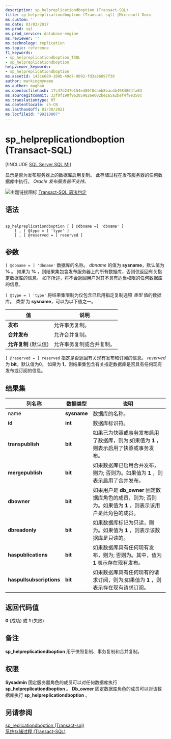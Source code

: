 ```yaml
---
description: sp_helpreplicationdboption (Transact-SQL)
title: sp_helpreplicationdboption (Transact-sql) |Microsoft Docs
ms.custom: ''
ms.date: 03/03/2017
ms.prod: sql
ms.prod_service: database-engine
ms.reviewer: ''
ms.technology: replication
ms.topic: reference
f1_keywords:
- sp_helpreplicationdboption_TSQL
- sp_helpreplicationdboption
helpviewer_keywords:
- sp_helpreplicationdboption
ms.assetid: 143ce689-108b-49d7-9892-fd3a86897f38
author: markingmyname
ms.author: maghan
ms.openlocfilehash: 17c47d247e154ed80f0daeb8bacdb4984864fa03
ms.sourcegitcommit: 33f0f190f962059826e002be165a2bef4f9e350c
ms.translationtype: MT
ms.contentlocale: zh-CN
ms.lasthandoff: 01/30/2021
ms.locfileid: "99210807"
---
```

# <a name="sp_helpreplicationdboption-transact-sql"></a>sp_helpreplicationdboption (Transact-SQL)
[!INCLUDE [SQL Server SQL MI](../../includes/applies-to-version/sql-asdbmi.md)]

  显示是否为发布服务器上的数据库启用复制。 此存储过程在发布服务器的任何数据库中执行。 *Oracle 发布服务器不支持。*  
  
 ![主题链接图标](../../database-engine/configure-windows/media/topic-link.gif "“主题链接”图标") [Transact-SQL 语法约定](../../t-sql/language-elements/transact-sql-syntax-conventions-transact-sql.md)  
  
## <a name="syntax"></a>语法  
  
```  
  
sp_helpreplicationdboption [ [ @dbname =] 'dbname' ]  
    [ , [ @type = ] 'type' ]  
    [ , [ @reserved = ] reserved ]  
```  
  
## <a name="arguments"></a>参数  
`[ @dbname = ] 'dbname'` 数据库的名称。 *dbname* 的值为 **sysname**，默认值为 **%** 。 如果为 **%** ，则结果集包含发布服务器上的所有数据库，否则仅返回有关指定数据库的信息。 如下所述，将不会返回用户对其不具有适当权限的任何数据库的信息。  
  
`[ @type = ] 'type'` 将结果集限制为仅包含已启用指定复制选项 *类型* 值的数据库。 *类型* 为 **sysname**，可以为以下值之一。  
  
|值|说明|  
|-----------|-----------------|  
|**发布**|允许事务复制。|  
|**合并发布**|允许合并复制。|  
|**允许复制** (默认值) |允许事务复制或合并复制。|  
  
`[ @reserved = ] reserved` 指定是否返回有关现有发布和订阅的信息。 *reserved* 为 **bit**，默认值为0。 如果为 **1**，则结果集包含有关指定数据库是否具有任何现有发布或订阅的信息。  
  
## <a name="result-sets"></a>结果集  
  
|列名称|数据类型|说明|  
|-----------------|---------------|-----------------|  
|name|**sysname**|数据库的名称。|  
|**id**|**int**|数据库标识符。|  
|**transpublish**|**bit**|如果已为快照或事务发布启用了数据库，则为;如果值为 **1** ，则表示启用了快照或事务发布。|  
|**mergepublish**|**bit**|如果数据库已启用合并发布，则为; 否则为。如果值为 **1** ，则表示启用了合并发布。|  
|**dbowner**|**bit**|如果用户是 **db_owner** 固定数据库角色的成员，则为; 否则为。如果值为 **1** ，则表示该用户是此角色的成员。|  
|**dbreadonly**|**bit**|如果数据库标记为只读，则为。如果值为 **1** ，则表示该数据库是只读的。|  
|**haspublications**|**bit**|如果数据库具有任何现有发布，则为; 否则为。其中，值为 **1** 表示存在现有发布。|  
|**haspullsubscriptions**|**bit**|如果数据库具有任何现有的请求订阅，则为;如果值为 **1** ，则表示存在现有请求订阅。|  
  
## <a name="return-code-values"></a>返回代码值  
 **0** (成功) 或 **1** (失败)   
  
## <a name="remarks"></a>备注  
 **sp_helpreplicationdboption** 用于快照复制、事务复制和合并复制。  
  
## <a name="permissions"></a>权限  
 **Sysadmin** 固定服务器角色的成员可以对任何数据库执行 **sp_helpreplicationdboption** 。 **Db_owner** 固定数据库角色的成员可以对该数据库执行 **sp_helpreplicationdboption** 。  
  
## <a name="see-also"></a>另请参阅  
 [sp_replicationdboption &#40;Transact-sql&#41;](../../relational-databases/system-stored-procedures/sp-replicationdboption-transact-sql.md)   
 [系统存储过程 (Transact-SQL)](../../relational-databases/system-stored-procedures/system-stored-procedures-transact-sql.md)  
  
  
